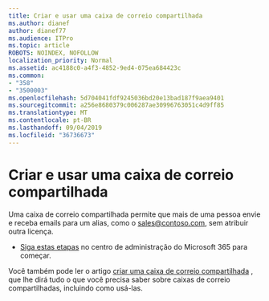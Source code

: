 ```yaml
---
title: Criar e usar uma caixa de correio compartilhada
ms.author: dianef
author: dianef77
ms.audience: ITPro
ms.topic: article
ROBOTS: NOINDEX, NOFOLLOW
localization_priority: Normal
ms.assetid: ac4188c0-a4f3-4852-9ed4-075ea684423c
ms.common:
- "358"
- "3500003"
ms.openlocfilehash: 5d704041fdf9245036bd20e13bad187f9aea9401
ms.sourcegitcommit: a256e8680379c006287ae30996763051c4d9ff85
ms.translationtype: MT
ms.contentlocale: pt-BR
ms.lasthandoff: 09/04/2019
ms.locfileid: "36736673"
---
```

# <a name="create-and-use-a-shared-mailbox"></a>Criar e usar uma caixa de correio compartilhada

Uma caixa de correio compartilhada permite que mais de uma pessoa envie e receba emails para um alias, como o sales@contoso.com, sem atribuir outra licença.
  
- [Siga estas etapas](https://portal.office.com/AdminPortal/Home#/AssistedGuide/addemailoptions) no centro de administração do Microsoft 365 para começar. 

Você também pode ler o artigo [criar uma caixa de correio compartilhada](https://docs.microsoft.com/office365/admin/email/create-a-shared-mailbox) , que lhe dirá tudo o que você precisa saber sobre caixas de correio compartilhadas, incluindo como usá-las.
  